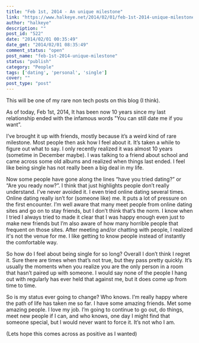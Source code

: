 ```yaml
---
title: "Feb 1st, 2014 - An unique milestone"
link: "https://www.halkeye.net/2014/02/01/feb-1st-2014-unique-milestone/"
author: "halkeye"
description: ""
post_id: "522"
date: "2014/02/01 00:35:49"
date_gmt: "2014/02/01 08:35:49"
comment_status: "open"
post_name: "feb-1st-2014-unique-milestone"
status: "publish"
category: "People"
tags: ['dating', 'personal', 'single']
cover: ""
post_type: "post"
---
```


This will be one of my rare non tech posts on this blog (I think).

As of today, Feb 1st, 2014, It has been now 10 years since my last relationship ended with the infamous words "You can still date me if you want”.

I’ve brought it up with friends, mostly because it’s a weird kind of rare milestone. Most people then ask how I feel about it. It’s taken a while to figure out what to say. I only recently realized it was almost 10 years (sometime in December maybe). I was talking to a friend about school and came across some old albums and realized when things last ended. I feel like being single has not really been a big deal in my life.

Now some people have gone along the lines “have you tried dating?” or “Are you ready now?”. I think that just highlights people don’t really understand. I’ve never avoided it. I even tried online dating several times. Online dating really isn’t for (someone like) me. It puts a lot of pressure on the first encounter. I’m well aware that many meet people from online dating sites and go on to stay friends, but I don’t think that’s the norm. I know when I tried I always tried to made it clear that I was happy enough even just to make new friends but I’m also aware of how many horrible people that frequent on those sites. After meeting and/or chatting with people, I realized it's not the venue for me. I like getting to know people instead of instantly the comfortable way. 

So how do I feel about being single for so long? Overall I don’t think I regret it. Sure there are times when that’s not true, but they pass pretty quickly. It’s usually the moments when you realize you are the only person in a room that hasn’t paired up with someone. I would say none of the people I hang out with regularly has ever held that against me, but it does come up from time to time.

So is my status ever going to change? Who knows. I’m really happy where the path of life has taken me so far. I have some amazing friends. Met some amazing people. I love my job. I’m going to continue to go out, do things, meet new people if I can, and who knows, one day I might find that someone special, but I would never want to force it. It’s not who I am.

(Lets hope this comes across as positive as I wanted)